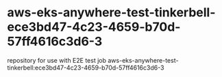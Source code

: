 # aws-eks-anywhere-test-tinkerbell-ece3bd47-4c23-4659-b70d-57ff4616c3d6-3
repository for use with E2E test job aws-eks-anywhere-test-tinkerbell:ece3bd47-4c23-4659-b70d-57ff4616c3d6-3
